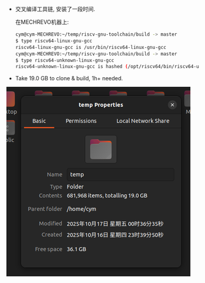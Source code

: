 - 交叉编译工具链, 安装了一段时间. 

    在MECHREVO机器上: 

    ```bash
    cym@cym-MECHREVO:~/temp/riscv-gnu-toolchain/build -> master
    $ type riscv64-linux-gnu-gcc
    riscv64-linux-gnu-gcc is /usr/bin/riscv64-linux-gnu-gcc
    cym@cym-MECHREVO:~/temp/riscv-gnu-toolchain/build -> master
    $ type riscv64-unknown-linux-gnu-gcc
    riscv64-unknown-linux-gnu-gcc is hashed (/opt/riscv64/bin/riscv64-unknown-linux-gnu-gcc)
    ```

    

- Take 19.0 GB to clone & build, 1h+ needed. 

![image-20251017021014524](./assets/image-20251017021014524.png)